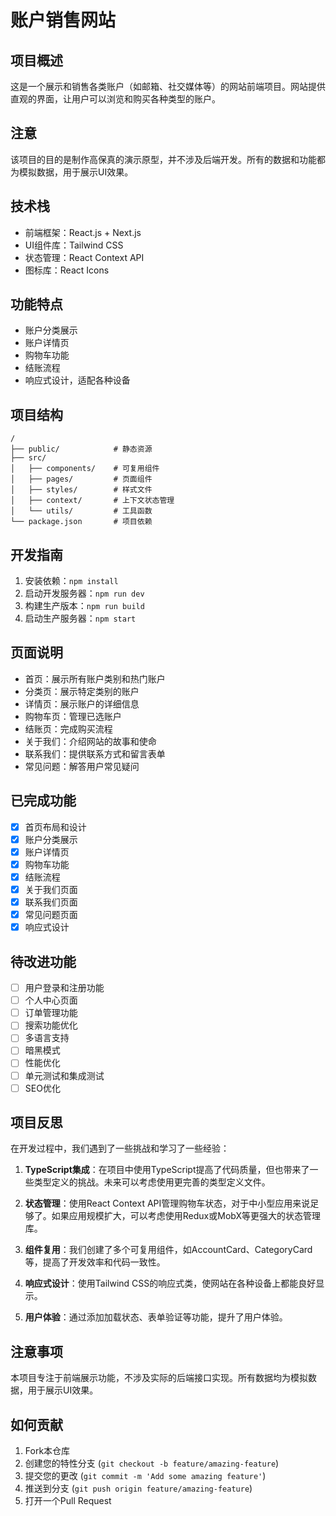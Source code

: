 # 账户销售网站

## 项目概述
这是一个展示和销售各类账户（如邮箱、社交媒体等）的网站前端项目。网站提供直观的界面，让用户可以浏览和购买各种类型的账户。

## 注意
该项目的目的是制作高保真的演示原型，并不涉及后端开发。所有的数据和功能都为模拟数据，用于展示UI效果。

## 技术栈
- 前端框架：React.js + Next.js
- UI组件库：Tailwind CSS
- 状态管理：React Context API
- 图标库：React Icons

## 功能特点
- 账户分类展示
- 账户详情页
- 购物车功能
- 结账流程
- 响应式设计，适配各种设备

## 项目结构
```
/
├── public/            # 静态资源
├── src/
│   ├── components/    # 可复用组件
│   ├── pages/         # 页面组件
│   ├── styles/        # 样式文件
│   ├── context/       # 上下文状态管理
│   └── utils/         # 工具函数
└── package.json       # 项目依赖
```

## 开发指南
1. 安装依赖：`npm install`
2. 启动开发服务器：`npm run dev`
3. 构建生产版本：`npm run build`
4. 启动生产服务器：`npm start`

## 页面说明
- 首页：展示所有账户类别和热门账户
- 分类页：展示特定类别的账户
- 详情页：展示账户的详细信息
- 购物车页：管理已选账户
- 结账页：完成购买流程
- 关于我们：介绍网站的故事和使命
- 联系我们：提供联系方式和留言表单
- 常见问题：解答用户常见疑问

## 已完成功能
- [x] 首页布局和设计
- [x] 账户分类展示
- [x] 账户详情页
- [x] 购物车功能
- [x] 结账流程
- [x] 关于我们页面
- [x] 联系我们页面
- [x] 常见问题页面
- [x] 响应式设计

## 待改进功能
- [ ] 用户登录和注册功能
- [ ] 个人中心页面
- [ ] 订单管理功能
- [ ] 搜索功能优化
- [ ] 多语言支持
- [ ] 暗黑模式
- [ ] 性能优化
- [ ] 单元测试和集成测试
- [ ] SEO优化

## 项目反思
在开发过程中，我们遇到了一些挑战和学习了一些经验：

1. **TypeScript集成**：在项目中使用TypeScript提高了代码质量，但也带来了一些类型定义的挑战。未来可以考虑使用更完善的类型定义文件。

2. **状态管理**：使用React Context API管理购物车状态，对于中小型应用来说足够了。如果应用规模扩大，可以考虑使用Redux或MobX等更强大的状态管理库。

3. **组件复用**：我们创建了多个可复用组件，如AccountCard、CategoryCard等，提高了开发效率和代码一致性。

4. **响应式设计**：使用Tailwind CSS的响应式类，使网站在各种设备上都能良好显示。

5. **用户体验**：通过添加加载状态、表单验证等功能，提升了用户体验。

## 注意事项
本项目专注于前端展示功能，不涉及实际的后端接口实现。所有数据均为模拟数据，用于展示UI效果。

## 如何贡献
1. Fork本仓库
2. 创建您的特性分支 (`git checkout -b feature/amazing-feature`)
3. 提交您的更改 (`git commit -m 'Add some amazing feature'`)
4. 推送到分支 (`git push origin feature/amazing-feature`)
5. 打开一个Pull Request 